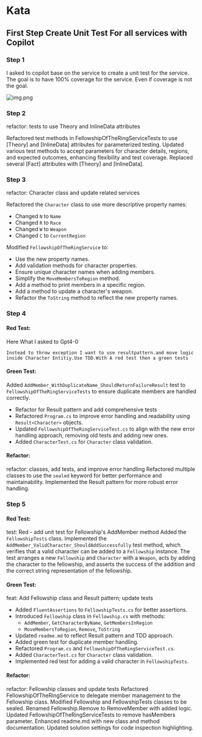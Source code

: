 # Kata

## First Step Create Unit Test For all services with Copilot

### Step 1

I asked to copilot base on the service to create a unit test for the service.
The goal is to have 100% coverage for the service. Even if coverage is not the goal.

![img.png](img.png)

### Step 2

refactor: tests to use Theory and InlineData attributes

Refactored test methods in FellowshipOfTheRingServiceTests to use
[Theory] and [InlineData] attributes for parameterized testing.
Updated various test methods to accept parameters for character
details, regions, and expected outcomes, enhancing flexibility
and test coverage. Replaced several [Fact] attributes with
[Theory] and [InlineData].

### Step 3

refactor: Character class and update related services

Refactored the `Character` class to use more descriptive property names:

- Changed `N` to `Name`
- Changed `R` to `Race`
- Changed `W` to `Weapon`
- Changed `C` to `CurrentRegion`

Modified `FellowshipOfTheRingService` to:

- Use the new property names.
- Add validation methods for character properties.
- Ensure unique character names when adding members.
- Simplify the `MoveMembersToRegion` method.
- Add a method to print members in a specific region.
- Add a method to update a character's weapon.
- Refactor the `ToString` method to reflect the new property names.

### Step 4

#### Red Test:

Here What I asked to Gpt4-0

``` 
Instead to throw exception I want to use resultpattern.and move logic inside Character Entitiy.Use TDD.With A red test then a green tests
``` 

#### Green Test:

Added `AddMember_WithDuplicateName_ShouldReturnFailureResult` test to `FellowshipOfTheRingServiceTests` to ensure duplicate members are handled correctly.

- Refactor for Result pattern and add comprehensive tests
- Refactored `Program.cs` to improve error handling and readability using `Result<Character>` objects.
- Updated `FellowshipOfTheRingServiceTest.cs` to align with the new error handling approach, removing old tests and adding new ones.
- Added `CharacterTest.cs` for `Character` class validation.

#### Refactor:

refactor: classes, add tests, and improve error handling
Refactored multiple classes to use the `sealed` keyword for better performance and maintainability.
Implemented the Result pattern for more robust error handling.

### Step 5

#### Red Test:

test: Red - add unit test for Fellowship's AddMember method
Added the `FellowshipTests` class. Implemented the `AddMember_ValidCharacter_ShouldAddSuccessfully` test method, which verifies that a valid character can
be added to a `Fellowship` instance.
The test arranges a new `Fellowship` and `Character` with a `Weapon`, acts by adding the character to the fellowship, and asserts the success of the addition
and the correct string representation of the fellowship.

#### Green Test:

feat: Add Fellowship class and Result pattern; update tests

- Added `FluentAssertions` to `FellowshipTests.cs` for better assertions.
- Introduced `Fellowship` class in `Fellowship.cs` with methods:
    * `AddMember`, `GetCharacterByName`, `GetMembersInRegion`
    * `MoveMembersToRegion`, `Remove`, `ToString`
- Updated `readme.md` to reflect Result pattern and TDD approach.
- Added green test for duplicate member handling.
- Refactored `Program.cs` and `FellowshipOfTheRingServiceTest.cs`.
- Added `CharacterTest.cs` for `Character` class validation.
- Implemented red test for adding a valid character in `FellowshipTests`.

#### Refactor:

refactor: Fellowship classes and update tests
Refactored FellowshipOfTheRingService to delegate member management to the Fellowship class.
Modified Fellowship and FellowshipTests classes to be sealed. Renamed Fellowship.Remove to RemoveMember with added logic.
Updated FellowshipOfTheRingServiceTests to remove hasMembers parameter. Enhanced readme.md with new class and method documentation.
Updated solution settings for code inspection highlighting.


